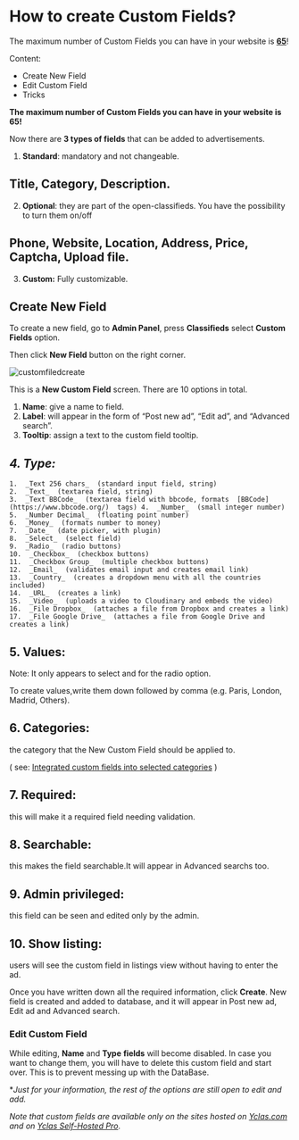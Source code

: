# How to create Custom Fields?



<div class="alert alert-warning">
<strong><i class="glyphicon glyphicon-warning-sign"></i> </strong> The maximum number of Custom Fields you can have in your website is <strong><u>65</u></strong>!
</div>

Content:
-   Create New Field
-   Edit Custom Field
-   Tricks

**The maximum number of Custom Fields you can have in your website is  **65**!**

Now there are  **3 types of fields**  that can be added to advertisements.

1.  **Standard**: mandatory and not changeable.

## **Title, Category, Description.**

2.  **Optional**: they are part of the open-classifieds. You have the possibility to turn them on/off

## **Phone, Website, Location, Address, Price, Captcha, Upload file.**

3.  **Custom:**  Fully customizable.


## Create New Field

To create a new field, go to  **Admin Panel**, press  **Classifieds**  select  **Custom Fields**  option.

Then click  **New Field**  button on the right corner.

![customfiledcreate](https://raw.githubusercontent.com/yclas/guides/master/images/customfieldcreate.png) 


This is a  **New Custom Field**  screen. There are 10 options in total.

1.  **Name**: give a name to field.
2.  **Label**: will appear in the form of “Post new ad”, “Edit ad”, and “Advanced search”.
3.  **Tooltip**: assign a text to the custom field tooltip.


## *4. **Type**:*

    
    1.  _Text 256 chars_  (standard input field, string)  
    2.  _Text_  (textarea field, string)  
    3.  _Text BBCode_  (textarea field with bbcode, formats  [BBCode](https://www.bbcode.org/)  tags) 4.  _Number_  (small integer number)  
    5.  _Number Decimal_  (floating point number)  
    6.  _Money_  (formats number to money)  
    7.  _Date_  (date picker, with plugin)  
    8.  _Select_  (select field)  
    9.  _Radio_  (radio buttons)  
    10.  _Checkbox_  (checkbox buttons)  
    11.  _Checkbox Group_  (multiple checkbox buttons)  
    12.  _Email_  (validates email input and creates email link)  
    13.  _Country_  (creates a dropdown menu with all the countries included)  
    14.  _URL_  (creates a link)  
    15.  _Video_  (uploads a video to Cloudinary and embeds the video)  
    16.  _File Dropbox_  (attaches a file from Dropbox and creates a link)  
    17.  _File Google Drive_  (attaches a file from Google Drive and creates a link)  
    

## 5. **Values**:

Note: It only appears to select and for the radio option.

To create values,write them down followed by comma (e.g. Paris, London, Madrid, Others).

## 6. **Categories:**

 the category that the New Custom Field should be applied to.

( see:  [Integrated custom fields into selected categories](Custom-fields-how-to-integrate-your-custom-field-into-selected-categories.md) )

## 7. **Required:**

this will make it a required field needing validation.

## 8. **Searchable:**

 this makes the field searchable.It will appear in Advanced searchs too.

## 9. **Admin privileged:**

 this field can be seen and edited only by the admin.

## 10. **Show listing:**

users will see the custom field in listings view without having to enter the ad.

Once you have written down all the required information, click  **Create**. New field is created and added to database, and it will appear in Post new ad, Edit ad and Advanced search.

### Edit Custom Field

While editing,  **Name**  and  **Type**  **fields**  will become disabled. In case you want to change them, you will have to delete this custom field and start over. This is to prevent messing up with the DataBase.

**Just for your information, the rest of the options are still open to edit and add.*

*Note that custom fields are available only on the sites hosted on  [Yclas.com](https://yclas.com/)  and on  [Yclas Self-Hosted Pro](https://selfhosted.yclas.com/themes/yclas-self-hosted-pro.html)*.


